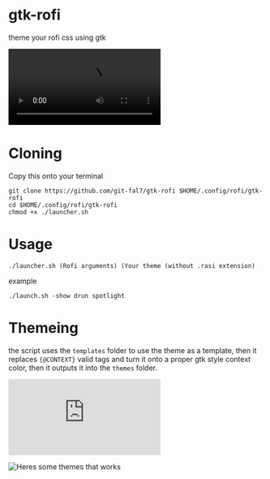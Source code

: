 # gtk-rofi
theme your rofi css using gtk

![Video](video.mkv)

# Cloning

Copy this onto your terminal

```
git clone https://github.com/git-fal7/gtk-rofi $HOME/.config/rofi/gtk-rofi
cd $HOME/.config/rofi/gtk-rofi
chmod +x ./launcher.sh
```

# Usage

```./launcher.sh (Rofi arguments) (Your theme (without .rasi extension)```

example

```./launch.sh -show drun spotlight```

# Themeing

the script uses the ``templates`` folder to use the theme as a template, then it replaces ``{@CONTEXT}`` valid tags and turn it onto a proper gtk style context color, then it outputs it into the ``themes`` folder.

![List of style context colors](https://github.com/Git-Fal7/gtk-rofi/blob/8fab89f8efd8df3b1360a8f0ac97ecd7eda1fe53/scripts/file_gtk_style.py#L31)

![Heres some themes that works](https://github.com/Git-Fal7/gtk-rofi/tree/main/templates)
